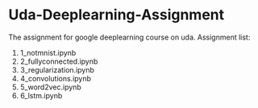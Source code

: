 # Uda-Deeplearning-Assignment
The assignment for google deeplearning course on uda.
Assignment list:
1. 1_notmnist.ipynb
2. 2_fullyconnected.ipynb
3. 3_regularization.ipynb
4. 4_convolutions.ipynb
5. 5_word2vec.ipynb
6. 6_lstm.ipynb
